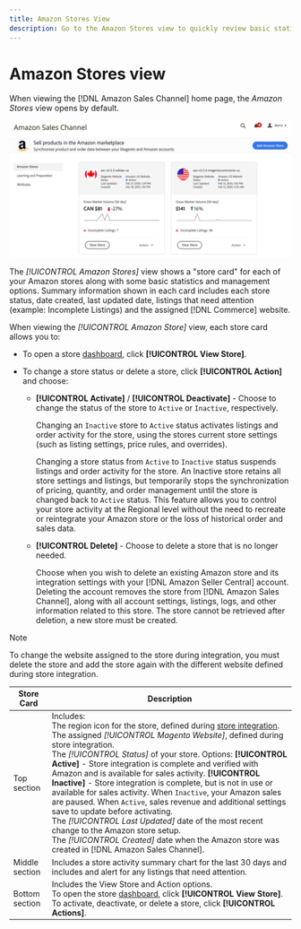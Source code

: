 ```yaml
---
title: Amazon Stores View
description: Go to the Amazon Stores view to quickly review basic statistics for each of your Amazon stores, and access management options. 
---
```


# Amazon Stores view

When viewing the [!DNL Amazon Sales Channel] home page, the _Amazon Stores_ view opens by default.

![Amazon Stores view](assets/amazon-sales-channel-home-tabs.png)

The _[!UICONTROL Amazon Stores]_ view shows a "store card" for each of your Amazon stores along with some basic statistics and management options. Summary information shown in each card includes each store status, date created, last updated date, listings that need attention (example: Incomplete Listings) and the assigned [!DNL Commerce] website.

When viewing the _[!UICONTROL Amazon Store]_ view, each store card allows you to:

- To open a store [dashboard](./amazon-store-dashboard.md), click **[!UICONTROL View Store]**.

- To change a store status or delete a store, click **[!UICONTROL Action]** and choose:

  - **[!UICONTROL Activate]** / **[!UICONTROL Deactivate]** - Choose to change the status of the store to `Active` or `Inactive`, respectively.

      Changing an `Inactive` store to `Active` status activates listings and order activity for the store, using the stores current store settings (such as listing settings, price rules, and overrides).

      Changing a store status from `Active` to `Inactive` status suspends listings and order activity for the store. An Inactive store retains all store settings and listings, but temporarily stops the synchronization of pricing, quantity, and order management until the store is changed back to `Active` status. This feature allows you to control your store activity at the Regional level without the need to recreate or reintegrate your Amazon store or the loss of historical order and sales data.

  - **[!UICONTROL Delete]** - Choose to delete a store that is no longer needed.

      Choose when you wish to delete an existing Amazon store and its integration settings with your [!DNL Amazon Seller Central] account. Deleting the account removes the store from [!DNL Amazon Sales Channel], along with all account settings, listings, logs, and other information related to this store. The store cannot be retrieved after deletion, a new store must be created.

>[!NOTE]
>To change the website assigned to the store during integration, you must delete the store and add the store again with the different website defined during store integration.

|Store Card|Description|
|--- |--- |
|Top section|Includes: <br>The region icon for the store, defined during [store integration](./store-integration.md).<br> The assigned _[!UICONTROL Magento Website]_, defined during store integration.<br>The _[!UICONTROL Status]_ of your store. Options: **[!UICONTROL Active]** - Store integration is complete and verified with Amazon and is available for sales activity. **[!UICONTROL Inactive]** - Store integration is complete, but is not in use or available for sales activity. When `Inactive`, your Amazon sales are paused. When `Active`, sales revenue and additional settings save to update before activating.<br>The *[!UICONTROL Last Updated]* date of the most recent change to the Amazon store setup.<br>The *[!UICONTROL Created]* date when the Amazon store was created in [!DNL Amazon Sales Channel].|
|Middle section|Includes a store activity summary chart for the last 30 days and includes and alert for any listings that need attention.|
|Bottom section|Includes the View Store and Action options.<br>To open the store [dashboard](./amazon-store-dashboard.md), click **[!UICONTROL View Store]**.<br>To activate, deactivate, or delete a store, click **[!UICONTROL Actions]**. |
